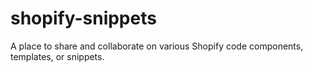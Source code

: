 # shopify-snippets
A place to share and collaborate on various Shopify code components, templates, or snippets. 
